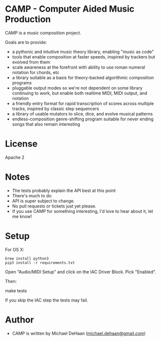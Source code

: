 CAMP - Computer Aided Music Production
======================================

CAMP is a music composition project.

Goals are to provide:

   * a pythonic and intuitive music theory library, enabling "music as code"
   * tools that enable composition at faster speeds, inspired by trackers but evolved from them
   * scale awareness at the forefront with ability to use roman numeral notation for chords, etc
   * a library suitable as a basis for theory-backed algorithmic composition programs
   * pluggable output modes so we're not dependent on some library continuing to work, but enable both realtime MIDI, MIDI output, and notation
   * a friendly entry format for rapid transcription of scores across multiple tracks, inspired by classic step sequencers
   * a library of usable mutators to slice, dice, and evolve musical patterns
   * endless-composition genre-shifting program  suitable for never ending songs that also remain interesting

License
=======

Apache 2

Notes
=====

   * The tests probably explain the API best at this point
   * There's much to do
   * API is super subject to change.
   * No pull requests or tickets just yet please.
   * If you use CAMP for something interesting, I'd love to hear about it, let me know!


Setup
=====

For OS X:

    brew install python3
    pip3 install -r requirements.txt

Open "Audio/MIDI Setup" and click on the IAC Driver Block.  Pick "Enabled".  

Then:
 
   make tests

If you skip the IAC step the tests may fail. 

Author
======

   * CAMP is written by Michael DeHaan (michael.dehaan@gmail.com)

